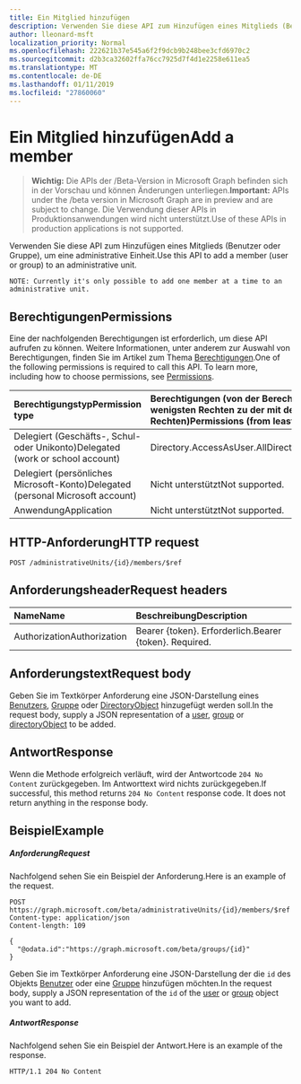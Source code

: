 ```yaml
---
title: Ein Mitglied hinzufügen
description: Verwenden Sie diese API zum Hinzufügen eines Mitglieds (Benutzer oder Gruppe), um eine administrative Einheit.
author: lleonard-msft
localization_priority: Normal
ms.openlocfilehash: 222621b37e545a6f2f9dcb9b248bee3cfd6970c2
ms.sourcegitcommit: d2b3ca32602ffa76cc7925d7f4d1e2258e611ea5
ms.translationtype: MT
ms.contentlocale: de-DE
ms.lasthandoff: 01/11/2019
ms.locfileid: "27860060"
---
```

# <a name="add-a-member"></a><span data-ttu-id="469ca-103">Ein Mitglied hinzufügen</span><span class="sxs-lookup"><span data-stu-id="469ca-103">Add a member</span></span>

> <span data-ttu-id="469ca-104">**Wichtig:** Die APIs der /Beta-Version in Microsoft Graph befinden sich in der Vorschau und können Änderungen unterliegen.</span><span class="sxs-lookup"><span data-stu-id="469ca-104">**Important:** APIs under the /beta version in Microsoft Graph are in preview and are subject to change.</span></span> <span data-ttu-id="469ca-105">Die Verwendung dieser APIs in Produktionsanwendungen wird nicht unterstützt.</span><span class="sxs-lookup"><span data-stu-id="469ca-105">Use of these APIs in production applications is not supported.</span></span>

<span data-ttu-id="469ca-106">Verwenden Sie diese API zum Hinzufügen eines Mitglieds (Benutzer oder Gruppe), um eine administrative Einheit.</span><span class="sxs-lookup"><span data-stu-id="469ca-106">Use this API to add a member (user or group) to an administrative unit.</span></span>

`NOTE: Currently it's only possible to add one member at a time to an administrative unit.`

## <a name="permissions"></a><span data-ttu-id="469ca-107">Berechtigungen</span><span class="sxs-lookup"><span data-stu-id="469ca-107">Permissions</span></span>
<span data-ttu-id="469ca-p102">Eine der nachfolgenden Berechtigungen ist erforderlich, um diese API aufrufen zu können. Weitere Informationen, unter anderem zur Auswahl von Berechtigungen, finden Sie im Artikel zum Thema [Berechtigungen](/graph/permissions-reference).</span><span class="sxs-lookup"><span data-stu-id="469ca-p102">One of the following permissions is required to call this API. To learn more, including how to choose permissions, see [Permissions](/graph/permissions-reference).</span></span>


|<span data-ttu-id="469ca-110">Berechtigungstyp</span><span class="sxs-lookup"><span data-stu-id="469ca-110">Permission type</span></span>      | <span data-ttu-id="469ca-111">Berechtigungen (von der Berechtigung mit den wenigsten Rechten zu der mit den meisten Rechten)</span><span class="sxs-lookup"><span data-stu-id="469ca-111">Permissions (from least to most privileged)</span></span>              |
|:--------------------|:---------------------------------------------------------|
|<span data-ttu-id="469ca-112">Delegiert (Geschäfts-, Schul- oder Unikonto)</span><span class="sxs-lookup"><span data-stu-id="469ca-112">Delegated (work or school account)</span></span> | <span data-ttu-id="469ca-113">Directory.AccessAsUser.All</span><span class="sxs-lookup"><span data-stu-id="469ca-113">Directory.AccessAsUser.All</span></span>    |
|<span data-ttu-id="469ca-114">Delegiert (persönliches Microsoft-Konto)</span><span class="sxs-lookup"><span data-stu-id="469ca-114">Delegated (personal Microsoft account)</span></span> | <span data-ttu-id="469ca-115">Nicht unterstützt</span><span class="sxs-lookup"><span data-stu-id="469ca-115">Not supported.</span></span>    |
|<span data-ttu-id="469ca-116">Anwendung</span><span class="sxs-lookup"><span data-stu-id="469ca-116">Application</span></span> | <span data-ttu-id="469ca-117">Nicht unterstützt</span><span class="sxs-lookup"><span data-stu-id="469ca-117">Not supported.</span></span> |

## <a name="http-request"></a><span data-ttu-id="469ca-118">HTTP-Anforderung</span><span class="sxs-lookup"><span data-stu-id="469ca-118">HTTP request</span></span>
<!-- { "blockType": "ignored" } -->
```http
POST /administrativeUnits/{id}/members/$ref
```
## <a name="request-headers"></a><span data-ttu-id="469ca-119">Anforderungsheader</span><span class="sxs-lookup"><span data-stu-id="469ca-119">Request headers</span></span>
| <span data-ttu-id="469ca-120">Name</span><span class="sxs-lookup"><span data-stu-id="469ca-120">Name</span></span>      |<span data-ttu-id="469ca-121">Beschreibung</span><span class="sxs-lookup"><span data-stu-id="469ca-121">Description</span></span>|
|:----------|:----------|
| <span data-ttu-id="469ca-122">Authorization</span><span class="sxs-lookup"><span data-stu-id="469ca-122">Authorization</span></span>  | <span data-ttu-id="469ca-p103">Bearer {token}. Erforderlich.</span><span class="sxs-lookup"><span data-stu-id="469ca-p103">Bearer {token}. Required.</span></span> |

## <a name="request-body"></a><span data-ttu-id="469ca-125">Anforderungstext</span><span class="sxs-lookup"><span data-stu-id="469ca-125">Request body</span></span>
<span data-ttu-id="469ca-126">Geben Sie im Textkörper Anforderung eine JSON-Darstellung eines [Benutzers](../resources/user.md), [Gruppe](../resources/group.md) oder [DirectoryObject](../resources/directoryobject.md) hinzugefügt werden soll.</span><span class="sxs-lookup"><span data-stu-id="469ca-126">In the request body, supply a JSON representation of a [user](../resources/user.md),  [group](../resources/group.md) or [directoryObject](../resources/directoryobject.md) to be added.</span></span>

## <a name="response"></a><span data-ttu-id="469ca-127">Antwort</span><span class="sxs-lookup"><span data-stu-id="469ca-127">Response</span></span>

<span data-ttu-id="469ca-p104">Wenn die Methode erfolgreich verläuft, wird der Antwortcode `204 No Content` zurückgegeben. Im Antworttext wird nichts zurückgegeben.</span><span class="sxs-lookup"><span data-stu-id="469ca-p104">If successful, this method returns `204 No Content` response code. It does not return anything in the response body.</span></span>

## <a name="example"></a><span data-ttu-id="469ca-130">Beispiel</span><span class="sxs-lookup"><span data-stu-id="469ca-130">Example</span></span>
##### <a name="request"></a><span data-ttu-id="469ca-131">Anforderung</span><span class="sxs-lookup"><span data-stu-id="469ca-131">Request</span></span>
<span data-ttu-id="469ca-132">Nachfolgend sehen Sie ein Beispiel der Anforderung.</span><span class="sxs-lookup"><span data-stu-id="469ca-132">Here is an example of the request.</span></span>

```http
POST https://graph.microsoft.com/beta/administrativeUnits/{id}/members/$ref
Content-type: application/json
Content-length: 109

{
  "@odata.id":"https://graph.microsoft.com/beta/groups/{id}"
}

```
<span data-ttu-id="469ca-133">Geben Sie im Textkörper Anforderung eine JSON-Darstellung der die `id` des Objekts [Benutzer](../resources/user.md) oder eine [Gruppe](../resources/group.md) hinzufügen möchten.</span><span class="sxs-lookup"><span data-stu-id="469ca-133">In the request body, supply a JSON representation of the `id` of the [user](../resources/user.md) or [group](../resources/group.md) object you want to add.</span></span>

##### <a name="response"></a><span data-ttu-id="469ca-134">Antwort</span><span class="sxs-lookup"><span data-stu-id="469ca-134">Response</span></span>
<span data-ttu-id="469ca-135">Nachfolgend sehen Sie ein Beispiel der Antwort.</span><span class="sxs-lookup"><span data-stu-id="469ca-135">Here is an example of the response.</span></span>
 
```http
HTTP/1.1 204 No Content
```
